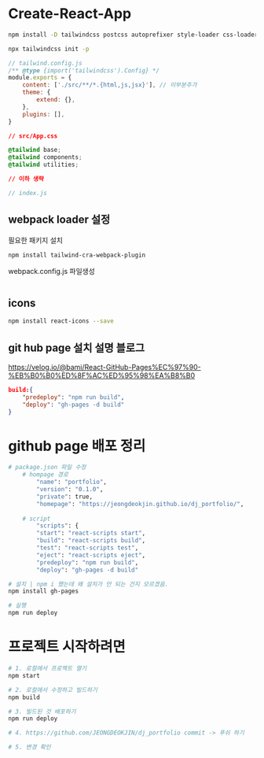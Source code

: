 # Create-React-App

```sh
npm install -D tailwindcss postcss autoprefixer style-loader css-loader postcss-loader
```

```sh
npx tailwindcss init -p
```

```js
// tailwind.config.js
/** @type {import('tailwindcss').Config} */
module.exports = {
    content: ['./src/**/*.{html,js,jsx}'], // 이부분추가
    theme: {
        extend: {},
    },
    plugins: [],
}
```

```css
// src/App.css

@tailwind base;
@tailwind components;
@tailwind utilities;

// 이하 생략
```

```jsx
// index.js
```

## webpack loader 설정

필요한 패키지 설치

```sh
npm install tailwind-cra-webpack-plugin
```

webpack.config.js 파일생성

```

```

## icons

```sh
npm install react-icons --save
```


## git hub page 설치 설명 블로그 
https://velog.io/@bami/React-GitHub-Pages%EC%97%90-%EB%B0%B0%ED%8F%AC%ED%95%98%EA%B8%B0


```json
build:{
    "predeploy": "npm run build",
    "deploy": "gh-pages -d build"
}
```


# github page 배포 정리 
```sh
# package.json 파일 수정 
    # hompage 경로 
        "name": "portfolio",
        "version": "0.1.0",
        "private": true,
        "homepage": "https://jeongdeokjin.github.io/dj_portfolio/",
    
    # script 
        "scripts": {
        "start": "react-scripts start",
        "build": "react-scripts build",
        "test": "react-scripts test",
        "eject": "react-scripts eject",
        "predeploy": "npm run build",
        "deploy": "gh-pages -d build"

# 설치 | npm i 했는데 왜 설치가 안 되는 건지 모르겠음.
npm install gh-pages

# 실행 
npm run deploy
```



# 프로젝트 시작하려면 

``` bash 
# 1. 로컬에서 프로젝트 열기 
npm start

# 2. 로컬에서 수정하고 빌드하기
npm build 

# 3. 빌드된 것 배포하기 
npm run deploy

# 4. https://github.com/JEONGDEOKJIN/dj_portfolio commit -> 푸쉬 하기 

# 5. 변경 확인 

```